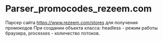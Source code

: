 # Parser_promocodes_rezeem.com
Парсер сайта https://www.rezeem.com/stores для получения промокодов
При создании объекта класса: headless - режим работы браузера, processes - количество потоков.
